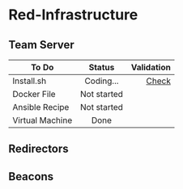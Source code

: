 # Red-Infrastructure




## Team Server

| To Do   |      Status      |  Validation |
|----------|:-------------:|------:|
| Install.sh |  Coding... |  [Check](https://github.com/rfs85/Red-Infrastructure/tree/main/TeamServer)|
| Docker File |    Not started   |    |
| Ansible Recipe |  Not started |     |
| Virtual Machine |  Done |     |

## Redirectors





## Beacons
